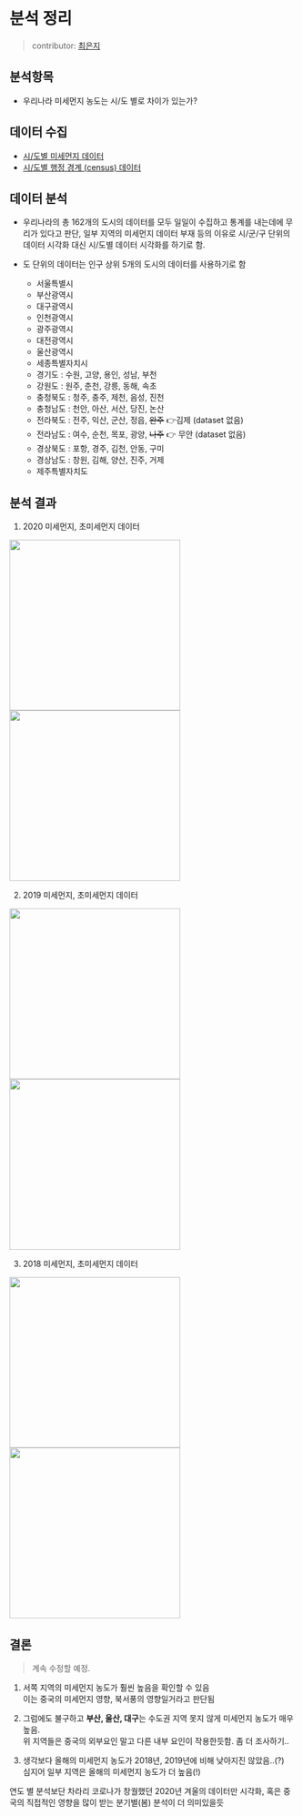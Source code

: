 # 분석 정리

> contributor: [최은지](https://github.com/ChoiEunji0114)

## 분석항목

- 우리나라 미세먼지 농도는 시/도 별로 차이가 있는가?

## 데이터 수집

- [시/도별 미세먼지 데이터](https://aqicn.org/data-platform/register/kr/)
- [시/도별 행정 경계 (census) 데이터](https://sgis.kostat.go.kr/view/index)


## 데이터 분석

- 우리나라의 총 162개의 도시의 데이터를 모두 일일이 수집하고 통계를 내는데에 무리가 있다고 판단, 일부 지역의 미세먼지 데이터 부재 등의 이유로 시/군/구 단위의 데이터 시각화 대신 시/도별 데이터 시각화를 하기로 함.

- 도 단위의 데이터는 인구 상위 5개의 도시의 데이터를 사용하기로 함

    - 서울특별시
    - 부산광역시
    - 대구광역시
    - 인천광역시
    - 광주광역시
    - 대전광역시
    - 울산광역시
    - 세종특별자치시
    - 경기도 : 수원, 고양, 용인, 성남, 부천
    - 강원도 : 원주, 춘천, 강릉, 동해, 속초
    - 충청북도 : 청주, 충주, 제천, 음성, 진천
    - 충청남도 : 천안, 아산, 서산, 당진, 논산
    - 전라북도 : 전주, 익산, 군산, 정읍, ~~완주~~ 👉김제 (dataset 없음)
    - 전라남도 : 여수, 순천, 목포, 광양, ~~나주~~ 👉 무안 (dataset 없음)
    - 경상북도 : 포항, 경주, 김천, 안동, 구미
    - 경상남도 : 창원, 김해, 양산, 진주, 거제
    - 제주특별자치도
    

## 분석 결과

1. 2020 미세먼지, 초미세먼지 데이터

<img src="./screenshot/2020pm10.png" width="300"> <img src="./screenshot/2020pm25.png" width="300">

2. 2019 미세먼지, 초미세먼지 데이터

<img src="./screenshot/2019pm10.png" width="300"> <img src="./screenshot/2019pm25.png" width="300">

3. 2018 미세먼지, 초미세먼지 데이터

<img src="./screenshot/2018pm10.png" width="300"> <img src="./screenshot/2018pm25.png" width="300">


## 결론

> 계속 수정할 예정.

1. 서쪽 지역의 미세먼지 농도가 훨씬 높음을 확인할 수 있음    
이는 중국의 미세먼지 영향, 북서풍의 영향일거라고 판단됨

2. 그럼에도 불구하고 **부산, 울산, 대구**는 수도권 지역 못지 않게 미세먼지 농도가 매우 높음.   
위 지역들은 중국의 외부요인 말고 다른 내부 요인이 작용한듯함. 좀 더 조사하기..


3. 생각보다 올해의 미세먼지 농도가 2018년, 2019년에 비해 낮아지진 않았음..(?)    
심지어 일부 지역은 올해의 미세먼지 농도가 더 높음(!)

연도 별 분석보단 차라리 코로나가 창궐했던 2020년 겨울의 데이터만 시각화, 혹은 중국의 직접적인 영향을 많이 받는 분기별(봄) 분석이 더 의미있을듯

